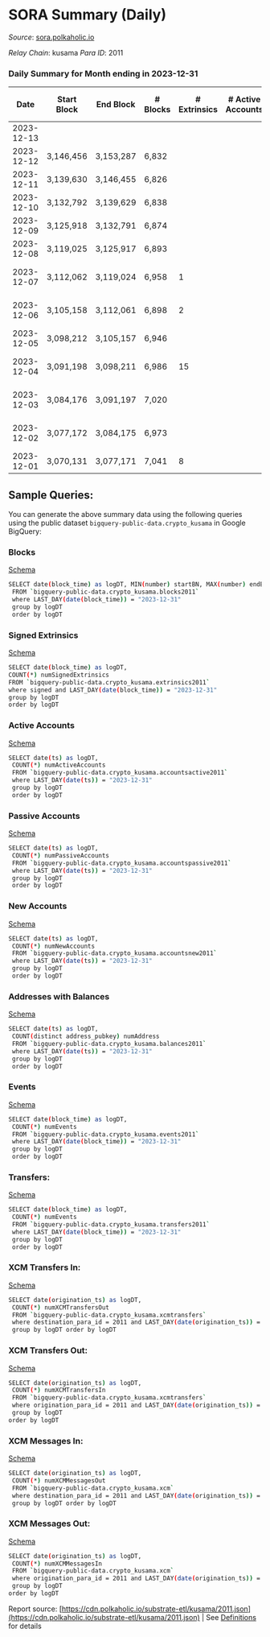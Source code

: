 # SORA Summary (Daily)

_Source_: [sora.polkaholic.io](https://sora.polkaholic.io)

*Relay Chain*: kusama
*Para ID*: 2011



### Daily Summary for Month ending in 2023-12-31


| Date    | Start Block | End Block | # Blocks | # Extrinsics | # Active Accounts | # Passive Accounts | # New Accounts | # Addresses | # Events  | # Transfers ($USD) | # XCM Transfers In ($USD) | # XCM Transfers Out ($USD) | # XCM In | # XCM Out | Issues |
|---------|-------------|-----------|----------|--------------|-------------------|--------------------|----------------|-------------|-----------|--------------------|---------------------------|----------------------------|----------|-----------|--------|
| 2023-12-13 |  |  |  |  |  |  |  |  |  |   |   |   |  |  |  |
| 2023-12-12 | 3,146,456 | 3,153,287 | 6,832 |  |  |  |  |  |  |   | 5 ($288.42) |   | 5 |  |  |
| 2023-12-11 | 3,139,630 | 3,146,455 | 6,826 |  |  |  |  |  |  |   | 2 ($44.89) | 7 ($665.49) | 2 | 8 |  |
| 2023-12-10 | 3,132,792 | 3,139,629 | 6,838 |  |  |  |  |  |  |   | 2 ($1,311.29) | 7 ($1,402.48) | 2 | 7 |  |
| 2023-12-09 | 3,125,918 | 3,132,791 | 6,874 |  |  |  |  |  |  |   | 4 ($177.61) | 4 ($282.39) | 4 | 4 |  |
| 2023-12-08 | 3,119,025 | 3,125,917 | 6,893 |  |  |  |  |  | 13,954 |   | 5 ($4,585.43) | 3 ($4,597.57) | 5 | 3 |  |
| 2023-12-07 | 3,112,062 | 3,119,024 | 6,958 | 1 |  |  |  |  | 14,432 |   | 1 ($2.71) | 2 ($42.90) | 1 | 2 | 5 missing (0.07%) |
| 2023-12-06 | 3,105,158 | 3,112,061 | 6,898 | 2 |  |  |  |  | 14,422 |   | 9 ($542.91) | 5 ($494.20) | 9 | 5 | 6 missing (0.09%) |
| 2023-12-05 | 3,098,212 | 3,105,157 | 6,946 |  |  |  |  |  | 14,206 |   | 5 ($611.46) |   | 5 |  |  |
| 2023-12-04 | 3,091,198 | 3,098,211 | 6,986 | 15 |  |  |  |  | 14,157 | 2  | 6 ($458.65) | 5 ($41.95) | 6 | 5 | 28 missing (0.40%) |
| 2023-12-03 | 3,084,176 | 3,091,197 | 7,020 |  |  |  |  |  | 14,067 |   | 4 ($78.82) | 3 ($347.69) | 4 | 3 | 2 missing (0.03%) |
| 2023-12-02 | 3,077,172 | 3,084,175 | 6,973 |  |  |  |  |  | 14,047 |   | 2 ($116.90) | 5 ($214.93) | 2 | 5 | 31 missing (0.44%) |
| 2023-12-01 | 3,070,131 | 3,077,171 | 7,041 | 8 |  |  |  |  | 14,342 |   | 5 ($160.00) | 4 ($2,940.83) | 23 | 22 |  |

## Sample Queries:
You can generate the above summary data using the following queries using the public dataset `bigquery-public-data.crypto_kusama` in Google BigQuery:


### Blocks 

[Schema](https://github.com/colorfulnotion/substrate-etl/blob/main/schema/blocks.json)

```bash
SELECT date(block_time) as logDT, MIN(number) startBN, MAX(number) endBN, COUNT(*) numBlocks 
 FROM `bigquery-public-data.crypto_kusama.blocks2011`  
 where LAST_DAY(date(block_time)) = "2023-12-31" 
 group by logDT 
 order by logDT
```

### Signed Extrinsics 

[Schema](https://github.com/colorfulnotion/substrate-etl/blob/main/schema/extrinsics.json)

```bash
SELECT date(block_time) as logDT, 
COUNT(*) numSignedExtrinsics 
FROM `bigquery-public-data.crypto_kusama.extrinsics2011`  
where signed and LAST_DAY(date(block_time)) = "2023-12-31" 
group by logDT 
order by logDT
```

### Active Accounts 

[Schema](https://github.com/colorfulnotion/substrate-etl/blob/main/schema/accountsactive.json)

```bash
SELECT date(ts) as logDT, 
 COUNT(*) numActiveAccounts 
 FROM `bigquery-public-data.crypto_kusama.accountsactive2011` 
 where LAST_DAY(date(ts)) = "2023-12-31" 
 group by logDT 
 order by logDT
```

### Passive Accounts 

[Schema](https://github.com/colorfulnotion/substrate-etl/blob/main/schema/accountspassive.json)

```bash
SELECT date(ts) as logDT, 
 COUNT(*) numPassiveAccounts 
 FROM `bigquery-public-data.crypto_kusama.accountspassive2011` 
 where LAST_DAY(date(ts)) = "2023-12-31" 
 group by logDT 
 order by logDT
```

### New Accounts 

[Schema](https://github.com/colorfulnotion/substrate-etl/blob/main/schema/accountsnew.json)

```bash
SELECT date(ts) as logDT, 
 COUNT(*) numNewAccounts 
 FROM `bigquery-public-data.crypto_kusama.accountsnew2011` 
 where LAST_DAY(date(ts)) = "2023-12-31" 
 group by logDT
 order by logDT
```

### Addresses with Balances 

[Schema](https://github.com/colorfulnotion/substrate-etl/blob/main/schema/balances.json)

```bash
SELECT date(ts) as logDT,
 COUNT(distinct address_pubkey) numAddress 
 FROM `bigquery-public-data.crypto_kusama.balances2011` 
 where LAST_DAY(date(ts)) = "2023-12-31" 
 group by logDT 
 order by logDT
```

### Events 

[Schema](https://github.com/colorfulnotion/substrate-etl/blob/main/schema/events.json)

```bash
SELECT date(block_time) as logDT, 
 COUNT(*) numEvents 
 FROM `bigquery-public-data.crypto_kusama.events2011` 
 where LAST_DAY(date(block_time)) = "2023-12-31" 
 group by logDT 
 order by logDT
```

### Transfers:

[Schema](https://github.com/colorfulnotion/substrate-etl/blob/main/schema/transfers.json)

```bash
SELECT date(block_time) as logDT, 
 COUNT(*) numEvents 
 FROM `bigquery-public-data.crypto_kusama.transfers2011` 
 where LAST_DAY(date(block_time)) = "2023-12-31" 
 group by logDT 
 order by logDT
```

### XCM Transfers In: 

[Schema](https://github.com/colorfulnotion/substrate-etl/blob/main/schema/xcmtransfers.json)

```bash
SELECT date(origination_ts) as logDT, 
 COUNT(*) numXCMTransfersOut 
 FROM `bigquery-public-data.crypto_kusama.xcmtransfers` 
 where destination_para_id = 2011 and LAST_DAY(date(origination_ts)) = "2023-12-31" 
 group by logDT order by logDT
```

### XCM Transfers Out: 

[Schema](https://github.com/colorfulnotion/substrate-etl/blob/main/schema/xcmtransfers.json)

```bash
SELECT date(origination_ts) as logDT, 
 COUNT(*) numXCMTransfersIn 
 FROM `bigquery-public-data.crypto_kusama.xcmtransfers` 
 where origination_para_id = 2011 and LAST_DAY(date(origination_ts)) = "2023-12-31" 
 group by logDT 
order by logDT
```

### XCM Messages In: 

[Schema](https://github.com/colorfulnotion/substrate-etl/blob/main/schema/xcm.json)

```bash
SELECT date(origination_ts) as logDT, 
 COUNT(*) numXCMMessagesOut 
 FROM `bigquery-public-data.crypto_kusama.xcm` 
 where destination_para_id = 2011 and LAST_DAY(date(origination_ts)) = "2023-12-31" 
 group by logDT order by logDT
```

### XCM Messages Out: 

[Schema](https://github.com/colorfulnotion/substrate-etl/blob/main/schema/xcm.json)

```bash
SELECT date(origination_ts) as logDT, 
 COUNT(*) numXCMMessagesIn 
 FROM `bigquery-public-data.crypto_kusama.xcm` 
 where origination_para_id = 2011 and LAST_DAY(date(origination_ts)) = "2023-12-31" 
 group by logDT 
order by logDT
```


Report source: [https://cdn.polkaholic.io/substrate-etl/kusama/2011.json](https://cdn.polkaholic.io/substrate-etl/kusama/2011.json) | See [Definitions](/DEFINITIONS.md) for details
